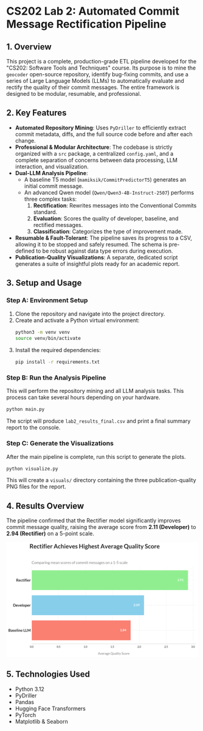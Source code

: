 # CS202 Lab 2: Automated Commit Message Rectification Pipeline

## 1. Overview

This project is a complete, production-grade ETL pipeline developed for the "CS202: Software Tools and Techniques" course. Its purpose is to mine the `geocoder` open-source repository, identify bug-fixing commits, and use a series of Large Language Models (LLMs) to automatically evaluate and rectify the quality of their commit messages. The entire framework is designed to be modular, resumable, and professional.

## 2. Key Features

-   **Automated Repository Mining**: Uses `PyDriller` to efficiently extract commit metadata, diffs, and the full source code before and after each change.
-   **Professional & Modular Architecture**: The codebase is strictly organized with a `src` package, a centralized `config.yaml`, and a complete separation of concerns between data processing, LLM interaction, and visualization.
-   **Dual-LLM Analysis Pipeline**:
    -   A baseline T5 model (`mamiksik/CommitPredictorT5`) generates an initial commit message.
    -   An advanced Qwen model (`Qwen/Qwen3-4B-Instruct-2507`) performs three complex tasks:
        1.  **Rectification**: Rewrites messages into the Conventional Commits standard.
        2.  **Evaluation**: Scores the quality of developer, baseline, and rectified messages.
        3.  **Classification**: Categorizes the type of improvement made.
-   **Resumable & Fault-Tolerant**: The pipeline saves its progress to a CSV, allowing it to be stopped and safely resumed. The schema is pre-defined to be robust against data type errors during execution.
-   **Publication-Quality Visualizations**: A separate, dedicated script generates a suite of insightful plots ready for an academic report.

## 3. Setup and Usage

### Step A: Environment Setup

1.  Clone the repository and navigate into the project directory.
2.  Create and activate a Python virtual environment:
    ```bash
    python3 -m venv venv
    source venv/bin/activate
    ```
3.  Install the required dependencies:
    ```bash
    pip install -r requirements.txt
    ```

### Step B: Run the Analysis Pipeline

This will perform the repository mining and all LLM analysis tasks. This process can take several hours depending on your hardware.

```bash
python main.py
```
The script will produce `lab2_results_final.csv` and print a final summary report to the console.

### Step C: Generate the Visualizations

After the main pipeline is complete, run this script to generate the plots.

```bash
python visualize.py
```
This will create a `visuals/` directory containing the three publication-quality PNG files for the report.

## 4. Results Overview

The pipeline confirmed that the Rectifier model significantly improves commit message quality, raising the average score from **2.11 (Developer)** to **2.94 (Rectifier)** on a 5-point scale.

![Quality Comparison Chart](./visuals/figure_1_quality_comparison.png)

## 5. Technologies Used

-   Python 3.12
-   PyDriller
-   Pandas
-   Hugging Face Transformers
-   PyTorch
-   Matplotlib & Seaborn